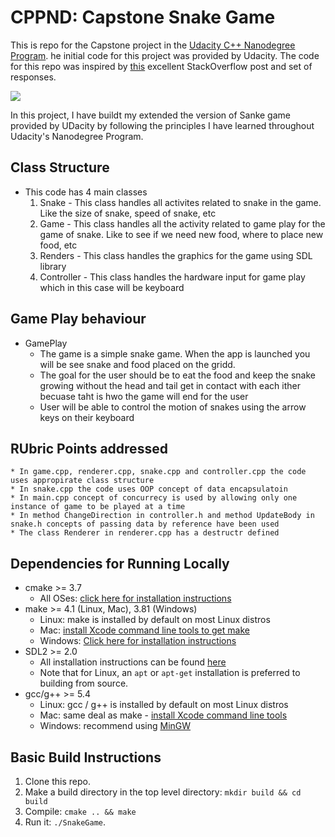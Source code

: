 # CPPND: Capstone Snake Game

This is repo for the Capstone project in the [Udacity C++ Nanodegree Program](https://www.udacity.com/course/c-plus-plus-nanodegree--nd213). he initial code for this project was provided by Udacity. The code for this repo was inspired by [this](https://codereview.stackexchange.com/questions/212296/snake-game-in-c-with-sdl) excellent StackOverflow post and set of responses.

<img src="snake_game.gif"/>

In this project, I have buildt my extended the version of Sanke game provided by UDacity by following the principles I have learned throughout Udacity's Nanodegree Program.


## Class Structure  
* This code has 4 main classes
    1) Snake - This class handles all activites related to snake in the game. Like the size of snake, speed of snake, etc 
    2) Game - This class handles all the activity related to game play for the game of snake. Like to see if we need new food, where to place new food, etc
    3) Renders - This class handles the graphics for the game using SDL library
    4) Controller - This class handles the hardware input for game play which in this case will be keyboard
## Game Play behaviour
*  GamePlay 
    * The game is a simple snake game. When the app is launched you will be see snake and food placed on the gridd. 
    * The goal for the user should be to eat the food and keep the snake growing without the head and tail get in contact with each ither becuase taht is hwo the game will end for the user 
    * User will be able to control the motion of snakes using the arrow keys on their keyboard

## RUbric Points addressed 
    * In game.cpp, renderer.cpp, snake.cpp and controller.cpp the code uses appropirate class structure
    * In snake.cpp the code uses OOP concept of data encapsulatoin 
    * In main.cpp concept of concurrecy is used by allowing only one instance of game to be played at a time 
    * In method ChangeDirection in controller.h and method UpdateBody in snake.h concepts of passing data by reference have been used 
    * The class Renderer in renderer.cpp has a destructr defined
## Dependencies for Running Locally
* cmake >= 3.7
  * All OSes: [click here for installation instructions](https://cmake.org/install/)
* make >= 4.1 (Linux, Mac), 3.81 (Windows)
  * Linux: make is installed by default on most Linux distros
  * Mac: [install Xcode command line tools to get make](https://developer.apple.com/xcode/features/)
  * Windows: [Click here for installation instructions](http://gnuwin32.sourceforge.net/packages/make.htm)
* SDL2 >= 2.0
  * All installation instructions can be found [here](https://wiki.libsdl.org/Installation)
  * Note that for Linux, an `apt` or `apt-get` installation is preferred to building from source.
* gcc/g++ >= 5.4
  * Linux: gcc / g++ is installed by default on most Linux distros
  * Mac: same deal as make - [install Xcode command line tools](https://developer.apple.com/xcode/features/)
  * Windows: recommend using [MinGW](http://www.mingw.org/)

## Basic Build Instructions

1. Clone this repo.
2. Make a build directory in the top level directory: `mkdir build && cd build`
3. Compile: `cmake .. && make`
4. Run it: `./SnakeGame`.